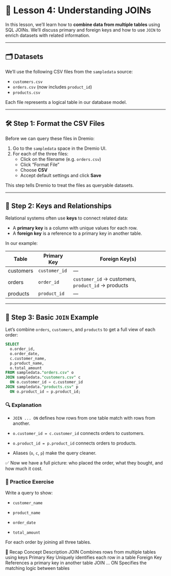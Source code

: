 # 🔗 Lesson 4: Understanding JOINs

In this lesson, we’ll learn how to **combine data from multiple tables** using SQL JOINs. We’ll discuss primary and foreign keys and how to use `JOIN` to enrich datasets with related information.

---

## 🗂️ Datasets

We’ll use the following CSV files from the `sampledata` source:

- `customers.csv`
- `orders.csv` (now includes `product_id`)
- `products.csv`

Each file represents a logical table in our database model.

---

## 🛠️ Step 1: Format the CSV Files

Before we can query these files in Dremio:

1. Go to the `sampledata` space in the Dremio UI.
2. For each of the three files:
   - Click on the filename (e.g. `orders.csv`)
   - Click “Format File”
   - Choose **CSV**
   - Accept default settings and click **Save**

This step tells Dremio to treat the files as queryable datasets.

---

## 🔐 Step 2: Keys and Relationships

Relational systems often use **keys** to connect related data:

- A **primary key** is a column with unique values for each row.
- A **foreign key** is a reference to a primary key in another table.

In our example:

| Table     | Primary Key     | Foreign Key(s)                        |
|-----------|------------------|----------------------------------------|
| customers | `customer_id`    | —                                      |
| orders    | `order_id`       | `customer_id` → customers, `product_id` → products |
| products  | `product_id`     | —                                      |

---

## 🔗 Step 3: Basic `JOIN` Example

Let’s combine `orders`, `customers`, and `products` to get a full view of each order:

```sql
SELECT 
  o.order_id,
  o.order_date,
  c.customer_name,
  p.product_name,
  o.total_amount
FROM sampledata."orders.csv" o
JOIN sampledata."customers.csv" c 
  ON o.customer_id = c.customer_id
JOIN sampledata."products.csv" p 
  ON o.product_id = p.product_id;

```

### 🔍 Explanation
- `JOIN ... ON` defines how rows from one table match with rows from another.

- `o.customer_id = c.customer_id` connects orders to customers.

- `o.product_id = p.product_id` connects orders to products.

- Aliases (`o`, `c`, `p`) make the query cleaner.

✅ Now we have a full picture: who placed the order, what they bought, and how much it cost.

### 🧪 Practice Exercise
Write a query to show:

- `customer_name`

- `product_name`

- `order_date`

- `total_amount`

For each order by joining all three tables.

🧠 Recap
Concept	Description
JOIN	Combines rows from multiple tables using keys
Primary Key	Uniquely identifies each row in a table
Foreign Key	References a primary key in another table
JOIN ... ON	Specifies the matching logic between tables